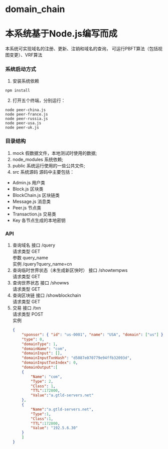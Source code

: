 # domain_chain
# 本系统基于Node.js编写而成
本系统可实现域名的注册、更新、注销和域名的查询， 可运行PBFT算法（包括视图变更）、VRF算法
### 系统启动方式
1. 安装系统依赖
``` 
npm install
```
2. 打开五个终端，分别运行：
```
node peer-china.js
node peer-france.js
node peer-russia.js
node peer-usa.js
node peer-uk.js
```

### 目录结构
1. mock 假数据文件，本地测试时使用的数据;
2. node_modules 系统依赖;
3. public 系统运行使用的一些公共文件;
4. src 系统源码
源码中主要包括：
* Admin.js 用户类
* Block.js 区块类
* BlockChain.js 区块链类
* Message.js 消息类
* Peer.js 节点类
* Transaction.js 交易类
* Key 各节点生成的本地密钥

### API
1. 查询域名
    接口 /query  
    请求类型 GET  
    参数 query_name  
    实例 /query?query_name=cn  
2. 查询临时世界状态（未生成新区快时）
    接口 /showtempws  
    请求类型 GET  
3. 查询世界状态 
    接口 /showws  
    请求类型 GET  
4. 查询区块链
    接口 /showblockchain  
    请求类型 GET  
5. 交易
    接口 /txn  
    请求类型 POST  
    实例   
    ``` json
    { 	
        "sponsor": { "id": "us-0001", "name": "USA", "domain": ["us"] },
        "type": 0,
        "domainType": 1,
        "domainName": "com",
        "domainInput": [],
        "domainInputTxnHash": "d5087e070779e94ffb32093d",
        "domainInputTxnIndex": 0,
        "domainOutput":[	
        {
            "Name": "com",
            "Type": 2,
            "Class": 1,
            "TTL":172800,
            "Value":"a.gtld-servers.net"
        },
        {
            "Name":"a.gtld-servers.net",
            "Type":1,
            "Class":1,
            "TTL":172800, 
            "Value": "192.5.6.30"
        }
        ]
    }
    ```


